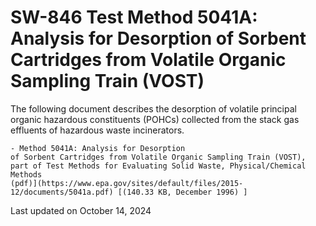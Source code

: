 
# SW-846 Test Method 5041A: Analysis for Desorption of Sorbent Cartridges from Volatile Organic Sampling Train (VOST)  


The following document describes the desorption of volatile principal
organic hazardous constituents (POHCs) collected from the stack gas
effluents of hazardous waste incinerators.

    - Method 5041A: Analysis for Desorption
    of Sorbent Cartridges from Volatile Organic Sampling Train (VOST),
    part of Test Methods for Evaluating Solid Waste, Physical/Chemical
    Methods
    (pdf)](https://www.epa.gov/sites/default/files/2015-12/documents/5041a.pdf) [(140.33 KB, December 1996) ] 

Last updated on October 14, 2024

